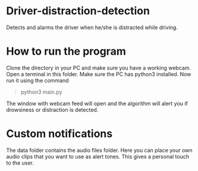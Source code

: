 # Driver-distraction-detection
Detects and alarms the driver when he/she is distracted while driving.

# How to run the program
Clone the directory in your PC and make sure you have a working webcam.
Open a terminal in this folder.
Make sure the PC has python3 installed.
Now run it using the command
> python3 main.py

The window with webcam feed will open and the algorithm will alert you if drowsiness or distraction is detected.

# Custom notifications
The data folder contains the audio files folder.
Here you can place your own audio clips that you want to use as alert tones.
This gives a personal touch to the user.
